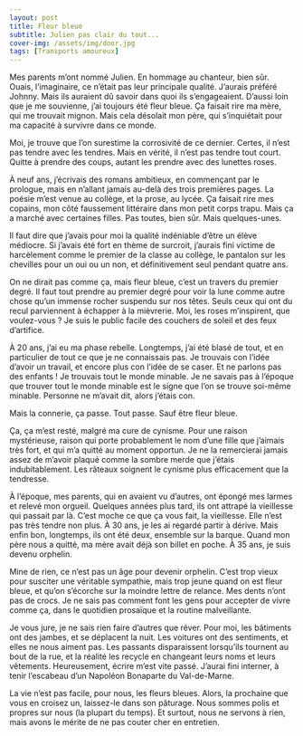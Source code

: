 ```yaml
---
layout: post
title: Fleur bleue
subtitle: Julien pas clair du tout...
cover-img: /assets/img/door.jpg
tags: [Transports amoureux]
---
```


Mes parents m’ont nommé Julien. En hommage au chanteur, bien sûr. Ouais, l’imaginaire, ce n’était pas leur principale qualité. J’aurais préféré Johnny. Mais ils auraient dû savoir dans quoi ils s’engageaient. D’aussi loin que je me souvienne, j’ai toujours été fleur bleue. Ça faisait rire ma mère, qui me trouvait mignon. Mais cela désolait mon père, qui s’inquiétait pour ma capacité à survivre dans ce monde. 

Moi, je trouve que l’on surestime la corrosivité de ce dernier. Certes, il n’est pas tendre avec les tendres. Mais en vérité, il n’est pas tendre tout court. Quitte à prendre des coups, autant les prendre avec des lunettes roses.

À neuf ans, j’écrivais des romans ambitieux, en commençant par le prologue, mais en n’allant jamais au-delà des trois premières pages. La poésie m’est venue au collège, et la prose, au lycée. Ça faisait rire mes copains, mon côté faussement littéraire dans mon petit corps trapu. Mais ça a marché avec certaines filles. Pas toutes, bien sûr. Mais quelques-unes. 

Il faut dire que j’avais pour moi la qualité indéniable d’être un élève médiocre. Si j’avais été fort en thème de surcroit, j’aurais fini victime de harcèlement comme le premier de la classe au collège, le pantalon sur les chevilles pour un oui ou un non, et définitivement seul pendant quatre ans.

On ne dirait pas comme ça, mais fleur bleue, c’est un travers du premier degré. Il faut tout prendre au premier degré pour voir la lune comme autre chose qu’un immense rocher suspendu sur nos têtes. Seuls ceux qui ont du recul parviennent à échapper à la mièvrerie. Moi, les roses m’inspirent, que voulez-vous ? Je suis le public facile des couchers de soleil et des feux d’artifice. 

À 20 ans, j’ai eu ma phase rebelle. Longtemps, j’ai été blasé de tout, et en particulier de tout ce que je ne connaissais pas. Je trouvais con l’idée d’avoir un travail, et encore plus con l’idée de se caser. Et ne parlons pas des enfants ! Je trouvais tout le monde minable. Je ne savais pas à l’époque que trouver tout le monde minable est le signe que l’on se trouve soi-même minable. Personne ne m’avait dit, alors j’étais con.

Mais la connerie, ça passe. Tout passe. Sauf être fleur bleue. 

Ça, ça m’est resté, malgré ma cure de cynisme. Pour une raison mystérieuse, raison qui porte probablement le nom d’une fille que j’aimais très fort, et qui m’a quitté au moment opportun. Je ne la remercierai jamais assez de m’avoir plaqué comme la sombre merde que j’étais indubitablement. Les râteaux soignent le cynisme plus efficacement que la tendresse.

À l’époque, mes parents, qui en avaient vu d’autres, ont épongé mes larmes et relevé mon orgueil. Quelques années plus tard, ils ont attrapé la vieillesse qui passait par là. C’est moche ce que ça vous fait, la vieillesse. Elle n’est pas très tendre non plus. À 30 ans, je les ai regardé partir à dérive. Mais enfin bon, longtemps, ils ont été deux, ensemble sur la barque. Quand mon père nous a quitté, ma mère avait déjà son billet en poche.  À 35 ans, je suis devenu orphelin.

Mine de rien, ce n’est pas un âge pour devenir orphelin. C’est trop vieux pour susciter une véritable sympathie, mais trop jeune quand on est fleur bleue, et qu’on s’écorche sur la moindre lettre de relance. Mes dents n’ont pas de crocs. Je ne sais pas comment font les gens pour accepter de vivre comme ça, dans le quotidien prosaïque et la routine malveillante. 

Je vous jure, je ne sais rien faire d’autres que rêver. Pour moi, les bâtiments ont des jambes, et se déplacent la nuit. Les voitures ont des sentiments, et elles ne nous aiment pas. Les passants disparaissent lorsqu’ils tournent au bout de la rue, et la réalité les recycle en changeant leurs noms et leurs vêtements. Heureusement, écrire m’est vite passé. J’aurai fini interner, à tenir l’escabeau d’un Napoléon Bonaparte du Val-de-Marne. 

La vie n’est pas facile, pour nous, les fleurs bleues. Alors, la prochaine que vous en croisez un, laissez-le dans son pâturage. Nous sommes polis et propres sur nous (la plupart du temps). Et surtout, nous ne servons à rien, mais avons le mérite de ne pas couter cher en entretien. 


